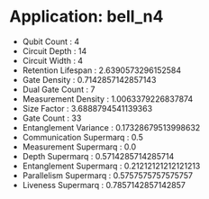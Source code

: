 # Application: bell_n4
- Qubit Count : 4
- Circuit Depth : 14
- Circuit Width : 4
- Retention Lifespan : 2.6390573296152584
- Gate Density : 0.7142857142857143
- Dual Gate Count : 7
- Measurement Density : 1.0063379226837874
- Size Factor : 3.6888794541139363
- Gate Count : 33
- Entanglement Variance : 0.17328679513998632
- Communication Supermarq : 0.5
- Measurement Supermarq : 0.0
- Depth Supermarq : 0.5714285714285714
- Entanglement Supermarq : 0.21212121212121213
- Parallelism Supermarq : 0.5757575757575757
- Liveness Supermarq : 0.7857142857142857
